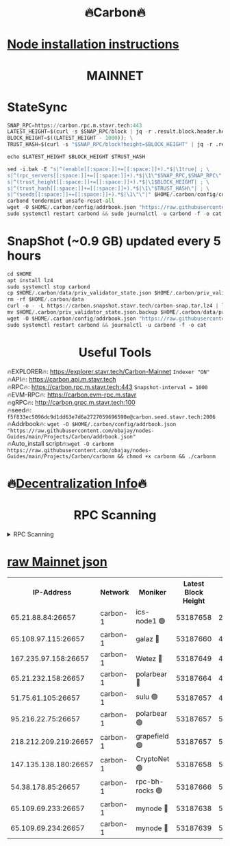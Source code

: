 <h1 align="center"> 🔥Carbon🔥</h1>

[Node installation instructions](https://github.com/obajay/nodes-Guides/tree/main/Projects/Carbon)
=
<h1 align="center"> MAINNET</h1>

# StateSync
```python
SNAP_RPC=https://carbon.rpc.m.stavr.tech:443
LATEST_HEIGHT=$(curl -s $SNAP_RPC/block | jq -r .result.block.header.height); \
BLOCK_HEIGHT=$((LATEST_HEIGHT - 1000)); \
TRUST_HASH=$(curl -s "$SNAP_RPC/block?height=$BLOCK_HEIGHT" | jq -r .result.block_id.hash)

echo $LATEST_HEIGHT $BLOCK_HEIGHT $TRUST_HASH

sed -i.bak -E "s|^(enable[[:space:]]+=[[:space:]]+).*$|\1true| ; \
s|^(rpc_servers[[:space:]]+=[[:space:]]+).*$|\1\"$SNAP_RPC,$SNAP_RPC\"| ; \
s|^(trust_height[[:space:]]+=[[:space:]]+).*$|\1$BLOCK_HEIGHT| ; \
s|^(trust_hash[[:space:]]+=[[:space:]]+).*$|\1\"$TRUST_HASH\"| ; \
s|^(seeds[[:space:]]+=[[:space:]]+).*$|\1\"\"|" $HOME/.carbon/config/config.toml
carbond tendermint unsafe-reset-all
wget -O $HOME/.carbon/config/addrbook.json "https://raw.githubusercontent.com/obajay/nodes-Guides/main/Projects/Carbon/addrbook.json"
sudo systemctl restart carbond && sudo journalctl -u carbond -f -o cat
```
# SnapShot (~0.9 GB) updated every 5 hours
```python
cd $HOME
apt install lz4
sudo systemctl stop carbond
cp $HOME/.carbon/data/priv_validator_state.json $HOME/.carbon/priv_validator_state.json.backup
rm -rf $HOME/.carbon/data
curl -o - -L https://carbon.snapshot.stavr.tech/carbon-snap.tar.lz4 | lz4 -c -d - | tar -x -C $HOME/.carbon --strip-components 2
mv $HOME/.carbon/priv_validator_state.json.backup $HOME/.carbon/data/priv_validator_state.json
wget -O $HOME/.carbon/config/addrbook.json "https://raw.githubusercontent.com/obajay/nodes-Guides/main/Projects/Carbon/addrbook.json"
sudo systemctl restart carbond && journalctl -u carbond -f -o cat
```

 <h1 align="center"> Useful Tools</h1>

🔥EXPLORER🔥:     https://explorer.stavr.tech/Carbon-Mainnet        `Indexer "ON"` \
🔥API🔥:          https://carbon.api.m.stavr.tech \
🔥RPC🔥:          https://carbon.rpc.m.stavr.tech:443              `Snapshot-interval = 1000` \
🔥EVM-RPC🔥:      https://carbon.evm-rpc.m.stavr \
🔥gRPC🔥:         http://carbon.grpc.m.stavr.tech:100 \
🔥seed🔥:      `f5f833ec5096dc9d1dd63e7d6a2727059696590e@carbon.seed.stavr.tech:2006` \
🔥Addrbook🔥:  `wget -O $HOME/.carbon/config/addrbook.json "https://raw.githubusercontent.com/obajay/nodes-Guides/main/Projects/Carbon/addrbook.json"` \
🔥Auto_install script🔥:`wget -O carbonm https://raw.githubusercontent.com/obajay/nodes-Guides/main/Projects/Carbon/carbonm && chmod +x carbonm && ./carbonm`

🔥[Decentralization Info](https://github.com/obajay/StateSync-snapshots/tree/main/Projects/Carbon/Decentralization)🔥
=
<h1 align="center"> RPC Scanning</h1>

<details>
<summary>RPC Scanning</summary>

<h2 align="center"> We scan nodes in real time every 4 hours. And we provide the final result of RPC endpoints.
We cannot influence the operation of these nodes in any way. </h2>


```python
If Voting Power is higher than 0 --> then the Node is a validator of the network and may be subject to attack and be a potential threat to the chain.
```
```python
We marked such validators with a red symbol
```

</details>

[raw Mainnet json](https://rpc-check.carbonm.stavr.tech/carbonm/rpc-carbonm-result.json)
=


<table><tr><th>IP-Address</th><th>Network</th><th>Moniker</th><th>Latest Block Height</th><th>Earliest Block Height</th><th>Catching Up</th><th>Tx Index</th><th>Voting Power</th><th>Scan Time</th></tr><tr><td>65.21.88.84:26657</td><td>carbon-1</td><td>ics-node1 🟢</td><td>53187658</td><td>21164241</td><td>False</td><td>off</td><td>0</td><td>2024-02-03T04:25:47.897232954UTC</td></tr><tr><td>65.108.97.115:26657</td><td>carbon-1</td><td>galaz 🔴</td><td>53187660</td><td>47374001</td><td>False</td><td>on</td><td>11244230163</td><td>2024-02-03T04:25:56.696478912UTC</td></tr><tr><td>167.235.97.158:26657</td><td>carbon-1</td><td>Wetez 🔴</td><td>53187649</td><td>48067570</td><td>False</td><td>on</td><td>1330808522</td><td>2024-02-03T04:25:22.732037287UTC</td></tr><tr><td>65.21.232.158:26657</td><td>carbon-1</td><td>polarbear 🔴</td><td>53187664</td><td>48126001</td><td>False</td><td>on</td><td>10922909325</td><td>2024-02-03T04:26:05.258211977UTC</td></tr><tr><td>51.75.61.105:26657</td><td>carbon-1</td><td>sulu 🟢</td><td>53187657</td><td>48742001</td><td>False</td><td>on</td><td>0</td><td>2024-02-03T04:25:39.027964187UTC</td></tr><tr><td>95.216.22.75:26657</td><td>carbon-1</td><td>polarbear 🟢</td><td>53187657</td><td>52338001</td><td>False</td><td>on</td><td>0</td><td>2024-02-03T04:25:45.536775220UTC</td></tr><tr><td>218.212.209.219:26657</td><td>carbon-1</td><td>grapefield 🟢</td><td>53187657</td><td>52371001</td><td>False</td><td>on</td><td>0</td><td>2024-02-03T04:25:36.586973517UTC</td></tr><tr><td>147.135.138.180:26657</td><td>carbon-1</td><td>CryptoNet 🟢</td><td>53187658</td><td>52934001</td><td>False</td><td>on</td><td>0</td><td>2024-02-03T04:25:48.167111619UTC</td></tr><tr><td>54.38.178.85:26657</td><td>carbon-1</td><td>rpc-bh-rocks 🟢</td><td>53187666</td><td>53130001</td><td>False</td><td>on</td><td>0</td><td>2024-02-03T04:26:09.686831297UTC</td></tr><tr><td>65.109.69.233:26657</td><td>carbon-1</td><td>mynode 🔴</td><td>53187638</td><td>53160001</td><td>False</td><td>off</td><td>8687911143</td><td>2024-02-03T04:25:01.949834294UTC</td></tr><tr><td>65.109.69.234:26657</td><td>carbon-1</td><td>mynode 🔴</td><td>53187639</td><td>53160001</td><td>False</td><td>off</td><td>12853491905</td><td>2024-02-03T04:25:02.317748371UTC</td></tr></table>
